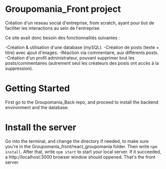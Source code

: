 # Groupomania_Front project

Création d'un reseau social d'entreprise, from scratch, ayant pour but de faciliter les interactions au sein de l'entreprise.

Ce site avait donc besoin des fonctionnalités suivantes :
 
 -Création & utilisation d'une database (mySQL).
 -Création de posts (texte + titre) avec ajout d'images.
 -Réaction via commentaire, aux différents posts.
 -Création d'un profil administrateur, pouvant supprimer tout les posts/commentaires (autrement seul les créateurs des posts ont accès à la suppression).

# Getting Started

First go to the Groupomania_Back repo, and proceed to install the backend environment and the database.

# Install the server

Go into the terminal, and change the directory if needed, to make sure you're in the Groupomania_front/react_groupomania folder.
Then write `npm install`.
After that, write `npm start` to start your local server. If it succeeded, a http://localhost:3000 browser window should oppened. That's the front server.
